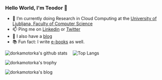 ### Hello World, I'm Teodor 👋
- 🔭 I’m currently doing Research in Cloud Computing at the [University of Ljubljana, Faculty of Computer Science](https://www.fri.uni-lj.si/en)
- 📫 Ping me on [Linkedin](https://www.linkedin.com/in/teodor-janez-podobnik/) or [Twitter](https://twitter.com/TeodorJanez) 
- 📰 I also have a [blog](https://medium.com/@cloudchirp)
- 📚 Fun fact: I write [e-books](https://dorkamotorka.gumroad.com/l/beyord-your-horizon-tjp) as well.

![dorkamotorka's github stats](https://github-readme-stats.vercel.app/api?username=dorkamotorka&show_icons=true&line_height=21&show_icons=true&theme=nord)
<span style="display:inline-block; width: 10px;"></span>
![Top Langs](https://github-readme-stats.vercel.app/api/top-langs/?username=dorkamotorka&show_icons=true&layout=compact&theme=nord&count_private=truecount_private=true)

![dorkamotorka's trophy](https://github-profile-trophy.vercel.app/?username=dorkamotorka&theme=nord&column=7&margin-w=10&margin-h=15)

![dorkamotorka's blog](https://github-read-medium.vercel.app/latest?username=cloudchirp&limit=6&theme=nord)
